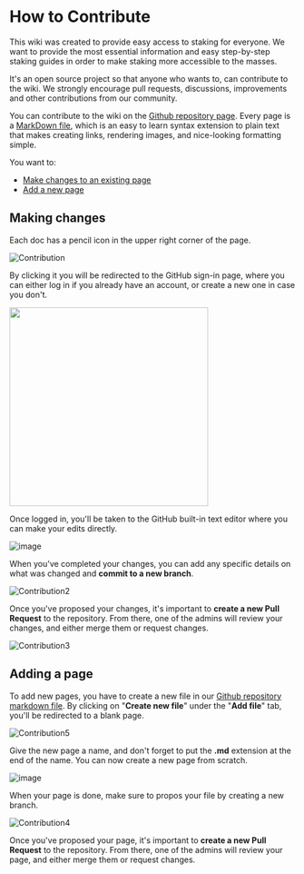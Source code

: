 # How to Contribute

This wiki was created to provide easy access to staking for everyone. We want to provide the most essential information and easy step-by-step staking guides in order to make staking more accessible to the masses. 

It's an open source project so that anyone who wants to, can contribute to the wiki.
We strongly encourage pull requests, discussions, improvements and other contributions from our community. 

You can contribute to the wiki on the [Github repository page](https://github.com/auditOne/documentation). Every page is a [MarkDown file](https://docs.github.com/en/get-started/writing-on-github/getting-started-with-writing-and-formatting-on-github/basic-writing-and-formatting-syntax), which is an easy to learn syntax extension to plain text that makes creating links, rendering images, and nice-looking formatting simple.

You want to:

* [Make changes to an existing page](#making-changes)
* [Add a new page](#adding-a-page)

## Making changes

Each doc has a pencil icon in the upper right corner of the page. 

![Contribution](https://user-images.githubusercontent.com/95366163/154493700-ecc369ce-6206-419d-a2ca-65b8ca3c9545.png)

By clicking it you will be redirected to the GitHub sign-in page, where you can either log in if you already have an account, or create a new one in case you don't.

<img width="350" src="https://user-images.githubusercontent.com/95366163/154495074-bb869e10-31f3-4766-93f6-44f91c8e57ac.png">

Once logged in, you'll be taken to the GitHub built-in text editor where you can make your edits directly. 

![image](https://user-images.githubusercontent.com/95366163/154495886-d2c55d35-1124-42c2-9b00-a3cdbf231653.png)

When you've completed your changes, you can add any specific details on what was changed and **commit to a new branch**. <br>


![Contribution2](https://user-images.githubusercontent.com/95366163/154499865-134a2c96-9d7d-447a-89f1-25dde1fd800f.png)

Once you've proposed your changes, it's important to **create a new Pull Request** to the repository. From there, one of the admins will review your changes, and either merge them or request changes.

![Contribution3](https://user-images.githubusercontent.com/95366163/154500054-84af149c-c8d9-469d-9be4-5c8304a69172.png)

## Adding a page

To add new pages, you have to create a new file in our [Github repository markdown file](https://github.com/auditOne/documentation/tree/main/markdowns). By clicking on "**Create new file**" under the "**Add file**" tab, you'll be redirected to a blank page.

![Contribution5](https://user-images.githubusercontent.com/95366163/154504871-c0594da9-8483-44fe-9b85-102e6991553a.png)

Give the new page a name, and don't forget to put the **.md** extension at the end of the name. You can now create a new page from scratch.

![image](https://user-images.githubusercontent.com/95366163/154503664-9cd1805c-e5b1-4a5a-a8c8-69b09eca2620.png)

When your page is done, make sure to propos your file by creating a new branch.

![Contribution4](https://user-images.githubusercontent.com/95366163/154504427-3a004135-0ce1-48fe-92cb-234fa019382c.png)

Once you've proposed your page, it's important to **create a new Pull Request** to the repository. From there, one of the admins will review your page, and either merge them or request changes.


